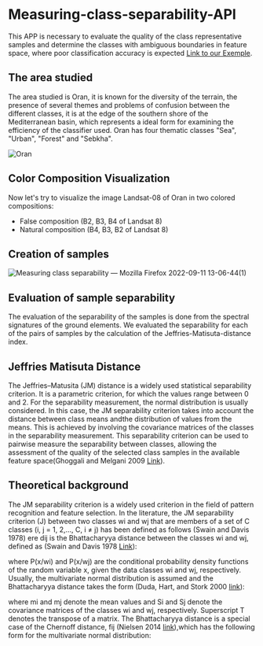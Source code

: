 # Measuring-class-separability-API
This APP is necessary to evaluate the quality of the class representative samples and determine the classes with ambiguous boundaries in feature space, where poor classification accuracy is expected [Link to our Exemple](https://ibtissem.users.earthengine.app/view/measuring-class-separability).

## The area studied
The area studied is Oran, it is known for the diversity of the terrain, the presence of several themes and problems of confusion between the different classes, it is at the edge of the southern shore of the Mediterranean basin, which represents a ideal form for examining the efficiency of the classifier used.
Oran has four thematic classes "Sea", "Urban", "Forest" and "Sebkha".

![Oran](https://user-images.githubusercontent.com/101288856/189245480-8d5c25d6-2189-46a9-ab54-c2a5e6ec0713.png)

## Color Composition Visualization
Now let's try to visualize the image Landsat-08 of Oran in two colored compositions:
- False composition (B2, B3, B4 of Landsat 8)
- Natural composition (B4, B3, B2 of Landsat 8)

## Creation of samples
![Measuring class separability — Mozilla Firefox 2022-09-11 13-06-44(1)](https://user-images.githubusercontent.com/101288856/189526941-cde8e837-5972-4408-a45d-23c6fbc3b929.gif)

## Evaluation of sample separability
The evaluation of the separability of the samples is done from the spectral signatures of the ground elements. We evaluated the separability for each of the pairs of samples by the calculation of the Jeffries-Matisuta-distance index.

## Jeffries Matisuta Distance
The Jeffries–Matusita (JM) distance is a widely used statistical separability criterion. It is a parametric criterion, for which the values range between 0 and 2. For the separability measurement, the normal distribution is usually considered. In this case, the JM separability criterion takes into account the distance between class means andthe distribution of values from the means. This is achieved by involving the covariance matrices of the classes in the separability measurement. This separability criterion can be used to pairwise measure the separability between classes, allowing the assessment of the quality of the selected class samples in the available feature space(Ghoggali and Melgani 2009 [Link](https://ieeexplore.ieee.org/document/4806102)).

## Theoretical background
The JM separability criterion is a widely used criterion in the field of pattern recognition and feature selection. In the literature, the JM separability criterion (J) between two classes wi and wj that are members of a set of C classes (i, j = 1, 2,…, C, i ≠ j) has been defined as follows (Swain and Davis 1978)
ere dij is the Bhattacharyya distance between the classes wi and wj, defined as (Swain and Davis 1978 [Link](https://www.sciencedirect.com/science/article/abs/pii/S0167865514000166?via%3Dihub)):

where P(x/wi) and P(x/wj) are the conditional probability density functions of the random variable x, given the data classes wi and wj, respectively. Usually, the multivariate normal distribution is assumed and the Bhattacharyya distance takes the form (Duda, Hart, and Stork 2000 [link](https://www.amazon.fr/Pattern-Classification-2e-RO-Duda/dp/0471056693)):

where mi and mj denote the mean values and Si and Sj denote the covariance matrices of the classes wi and wj, respectively. Superscript T denotes the transpose of a matrix. The Bhattacharyya distance is a special case of the Chernoff distance, fij (Nielsen 2014 [link](https://www.sciencedirect.com/science/article/abs/pii/S0167865514000166?via%3Dihub)),which has the following form for the multivariate normal distribution:


